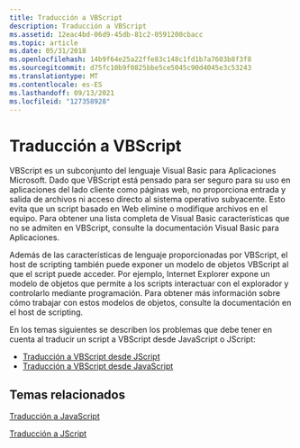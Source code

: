 ```yaml
---
title: Traducción a VBScript
description: Traducción a VBScript
ms.assetid: 12eac4bd-06d9-45db-81c2-0591200cbacc
ms.topic: article
ms.date: 05/31/2018
ms.openlocfilehash: 14b9f64e25a22ffe83c148c1fd1b7a7603b8f3f8
ms.sourcegitcommit: d75fc10b9f0825bbe5ce5045c90d4045e3c53243
ms.translationtype: MT
ms.contentlocale: es-ES
ms.lasthandoff: 09/13/2021
ms.locfileid: "127358928"
---
```

# <a name="translating-to-vbscript"></a>Traducción a VBScript

VBScript es un subconjunto del lenguaje Visual Basic para Aplicaciones Microsoft. Dado que VBScript está pensado para ser seguro para su uso en aplicaciones del lado cliente como páginas web, no proporciona entrada y salida de archivos ni acceso directo al sistema operativo subyacente. Esto evita que un script basado en Web elimine o modifique archivos en el equipo. Para obtener una lista completa de Visual Basic características que no se admiten en VBScript, consulte la documentación Visual Basic para Aplicaciones.

Además de las características de lenguaje proporcionadas por VBScript, el host de scripting también puede exponer un modelo de objetos VBScript al que el script puede acceder. Por ejemplo, Internet Explorer expone un modelo de objetos que permite a los scripts interactuar con el explorador y controlarlo mediante programación. Para obtener más información sobre cómo trabajar con estos modelos de objetos, consulte la documentación en el host de scripting.

En los temas siguientes se describen los problemas que debe tener en cuenta al traducir un script a VBScript desde JavaScript o JScript:

-   [Traducción a VBScript desde JScript](translating-to-vbscript-from-jscript.md)
-   [Traducción a VBScript desde JavaScript](translating-to-vbscript-from-javascript.md)

## <a name="related-topics"></a>Temas relacionados

<dl> <dt>

[Traducción a JavaScript](translating-to-javascript.md)
</dt> <dt>

[Traducción a JScript](translating-to-jscript.md)
</dt> </dl>

 

 




